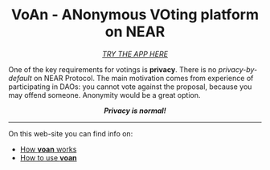 <h1 align="center">VoAn - ANonymous VOting platform on NEAR</h1>
<!-- <p align="center">
    <img src="./images/voan-logo.jpeg" width="150">
</p> -->
<p align="center">
    <a href="aaa">
        <i>
            TRY THE APP HERE
        </i>
    </a>
</p>

One of the key requirements for votings is **privacy**. There is no *privacy-by-default* on NEAR Protocol. The main motivation comes from experience of participating in DAOs: you cannot vote against the proposal, because you may offend someone. Anonymity would be a great option.

<p align="center"><i><b>Privacy is normal!</b></i></p>

___

On this web-site you can find info on:
* [How **voan** works](./how-it-works.md)
* [How to use **voan**](./how-to-use.md)
